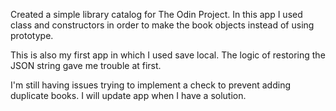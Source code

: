 Created a simple library catalog for The Odin Project. 
In this app I used class and constructors in order to make the book objects instead of using prototype.

This is also my first app in which I used save local. The logic of restoring the JSON string gave me trouble at first.

I'm still having issues trying to implement a check to prevent adding duplicate books. I will update app when I have a solution.

